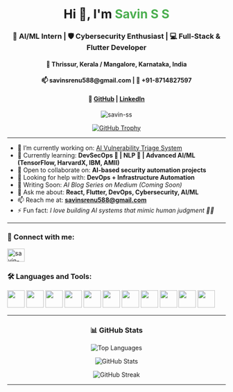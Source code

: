 <h1 align="center">Hi 👋, I'm <span style="color:#4CAF50">Savin S S</span></h1>
<h3 align="center">🚀 AI/ML Intern | 🛡️ Cybersecurity Enthusiast | 💻 Full-Stack & Flutter Developer</h3>
<h4 align="center">📍 Thrissur, Kerala / Mangalore, Karnataka, India</h4>
<h4 align="center">📫 savinsrenu588@gmail.com | 📱 +91-8714827597</h4>
<h4 align="center">🔗 <a href="https://github.com/savin-ss">GitHub</a> | <a href="https://www.linkedin.com/in/savin-s-s/">LinkedIn</a></h4>

<p align="center">
  <img src="https://komarev.com/ghpvc/?username=savin-ss&label=Profile%20views&color=0e75b6&style=flat" alt="savin-ss" />
</p>

<p align="center">
  <a href="https://github.com/ryo-ma/github-profile-trophy">
    <img src="https://github-profile-trophy.vercel.app/?username=savin-ss&theme=onedark" alt="GitHub Trophy" />
  </a>
</p>

---

- 🔭 I’m currently working on: <a href="https://github.com/savin-ss/ai-vulnerability-triage-system">AI Vulnerability Triage System</a>
- 🌱 Currently learning: **DevSecOps 🔐 | NLP 🚀 | Advanced AI/ML (TensorFlow, HarvardX, IBM, AMII)**
- 👯 Open to collaborate on: <strong>AI-based security automation projects</strong>
- 🤝 Looking for help with: **DevOps + Infrastructure Automation**
- 📝 Writing Soon: *AI Blog Series on Medium (Coming Soon)*
- 💬 Ask me about: **React, Flutter, DevOps, Cybersecurity, AI/ML**
- 📫 Reach me at: <strong>savinsrenu588@gmail.com</strong>
- ⚡ Fun fact: <em>I love building AI systems that mimic human judgment 🧠💡</em>

---

<h3 align="left">🤝 Connect with me:</h3>
<p align="left">
  <a href="https://linkedin.com/in/savin-s-s" target="blank">
    <img align="center" src="https://raw.githubusercontent.com/rahuldkjain/github-profile-readme-generator/master/src/images/icons/Social/linked-in-alt.svg" alt="savin-s-s" height="30" width="40" />
  </a>
</p>

<h3 align="left">🛠️ Languages and Tools:</h3>
<p align="left">
  <img src="https://cdn.jsdelivr.net/gh/devicons/devicon/icons/python/python-original.svg" width="40" />
  <img src="https://cdn.jsdelivr.net/gh/devicons/devicon/icons/javascript/javascript-original.svg" width="40" />
  <img src="https://cdn.jsdelivr.net/gh/devicons/devicon/icons/typescript/typescript-original.svg" width="40" />
  <img src="https://cdn.jsdelivr.net/gh/devicons/devicon/icons/react/react-original.svg" width="40" />
  <img src="https://cdn.jsdelivr.net/gh/devicons/devicon/icons/flutter/flutter-original.svg" width="40" />
  <img src="https://cdn.jsdelivr.net/gh/devicons/devicon/icons/firebase/firebase-plain.svg" width="40" />
  <img src="https://cdn.jsdelivr.net/gh/devicons/devicon/icons/nodejs/nodejs-original.svg" width="40" />
  <img src="https://cdn.jsdelivr.net/gh/devicons/devicon/icons/mysql/mysql-original.svg" width="40" />
  <img src="https://cdn.jsdelivr.net/gh/devicons/devicon/icons/mongodb/mongodb-original.svg" width="40" />
  <img src="https://cdn.jsdelivr.net/gh/devicons/devicon/icons/docker/docker-original.svg" width="40" />
  <img src="https://cdn.jsdelivr.net/gh/devicons/devicon/icons/linux/linux-original.svg" width="40" />
</p>

---

<h3 align="center">📊 GitHub Stats</h3>
<p align="center">
  <img src="https://github-readme-stats.vercel.app/api/top-langs?username=savin-ss&show_icons=true&locale=en&layout=compact" alt="Top Languages" />
</p>

<p align="center">
  <img src="https://github-readme-stats.vercel.app/api?username=savin-ss&show_icons=true&locale=en" alt="GitHub Stats" />
</p>

<p align="center">
  <img src="https://github-readme-streak-stats.herokuapp.com/?user=savin-ss&" alt="GitHub Streak" />
</p>

---

<!-- Optional: Add 4K slideshow (GitHub doesn't support 4K autoplay), you can use GIFs or link to a portfolio slideshow instead. -->
